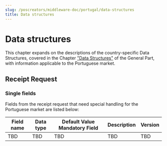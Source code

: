 ```yaml
---
slug: /poscreators/middleware-doc/portugal/data-structures
title: Data structures
---
```


# Data structures

This chapter expands on the descriptions of the country-specific Data Structures, covered in the Chapter ["Data Structures"](../../general/data-structures/data-structures.md) of the General Part, with information applicable to the Portuguese market.

## Receipt Request

### Single fields

Fields from the receipt request that need special handling for the Portuguese market are listed below:

| **Field name**               | **Data type**        | **Default Value Mandatory Field**                     | **Description**                                                                                                                                                                                                                                                                                                        | **Version** |
|------------------------------|----------------------|-------------------------------------------------------|------------------------------------------------------------------------------------------------------------------------------------------------------------------------------------------------------------------------------------------------------------------------------------------------------------------------|-------------|
|TBD|TBD|TBD|TBD|TBD|



